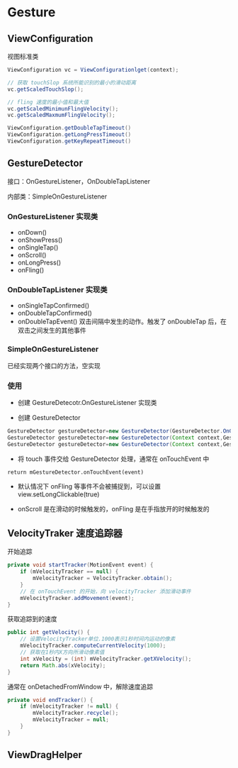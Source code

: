 # Gesture

## ViewConfiguration

视图标准类

```java
ViewConfiguration vc = ViewConfigurationlget(context);

// 获取 touchSlop 系统所能识别的最小的滑动距离
vc.getScaledTouchSlop();

// fling 速度的最小值和最大值
vc.getScaledMinimunFlingVelocity();
vc.getScaledMaxmumFlingVelocity();

ViewConfiguration.getDoubleTapTimeout()
ViewConfiguration.getLongPressTimeout()
ViewConfiguration.getKeyRepeatTimeout()
```

## GestureDetector

接口：OnGestureListener，OnDoubleTapListener

内部类：SimpleOnGestureListener

### OnGestureListener 实现类

- onDown()
- onShowPress()
- onSingleTap()
- onScroll()
- onLongPress()
- onFling()

### OnDoubleTapListener 实现类

- onSingleTapConfirmed()
- onDoubleTapConfirmed()
- onDoubleTapEvent() 双击间隔中发生的动作。触发了 onDoubleTap 后，在双击之间发生的其他事件

### SimpleOnGestureListener

已经实现两个接口的方法，空实现

### 使用

- 创建 GestureDetecotr.OnGestureListener 实现类

- 创建 GestureDetector

```java
GestureDetector gestureDetector=new GestureDetector(GestureDetector.OnGestureListener listener);
GestureDetector gestureDetector=new GestureDetector(Context context,GestureDetector.OnGestureListener listener);
GestureDetector gestureDetector=new GestureDetector(Context context,GestureDetector.SimpleOnGestureListener listener);
```

- 将 touch 事件交给 GestureDetector 处理，通常在 onTouchEvent 中

`return mGestureDetector.onTouchEvent(event)`

- 默认情况下 onFling 等事件不会被捕捉到，可以设置 view.setLongClickable(true)

- onScroll 是在滑动的时候触发的，onFling 是在手指放开的时候触发的

## VelocityTraker 速度追踪器

开始追踪

```java
private void startTracker(MotionEvent event) {
    if (mVelocityTracker == null) {
        mVelocityTracker = VelocityTracker.obtain();
    }
    // 在 onTouchEvent 的开始，向 velocityTracker 添加滑动事件
    mVelocityTracker.addMovement(event);
}
```

获取追踪到的速度

```java
public int getVelocity() {
    // 设置VelocityTracker单位.1000表示1秒时间内运动的像素
    mVelocityTracker.computeCurrentVelocity(1000);
    // 获取在1秒内X方向所滑动像素值
    int xVelocity = (int) mVelocityTracker.getXVelocity();
    return Math.abs(xVelocity);
}
```

通常在 onDetachedFromWindow 中，解除速度追踪

```java
private void endTracker() {
    if (mVelocityTracker != null) {
        mVelocityTracker.recycle();
        mVelocityTracker = null;
    }
}
```

## ViewDragHelper
